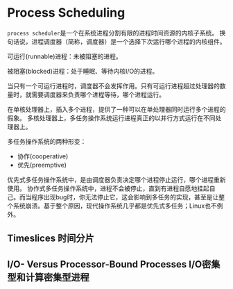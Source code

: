 # Process Scheduling

`process scheduler`是一个在系统进程分割有限的进程时间资源的内核子系统。
换句话说，进程调度器（简称，调度器）是一个选择下次运行哪个进程的内核组件。

可运行(runnable)进程：未被阻塞的进程。

被阻塞(blocked)进程：处于睡眠、等待内核I/O的进程。

当只有一个可运行进程时，调度器不会发挥作用。只有可运行进程超过处理器的数量时，就需要调度器来负责哪个进程等待，哪个进程运行。

在单核处理器上，插入多个进程，提供了一种可以在单处理器同时运行多个进程的假象。
多核处理器上，多任务操作系统运行进程真正的以并行方式运行在不同处理器上。

多任务操作系统的两种形变：

- 协作(cooperative)
- 优先(preemptive)

优先式多任务操作系统中，是由调度器负责决定哪个进程停止运行，哪个进程重新使用。
协作式多任务操作系统中，进程不会被停止，直到有进程自愿地挂起自己。而当程序出现bug时，你无法停止它，这会影响到多任务的实现，甚至是让整个系统崩溃。基于整个原因，现代操作系统几乎都是优先式多任务；Linux也不例外。

## Timeslices 时间分片


## I/O- Versus Processor-Bound Processes I/O密集型和计算密集型进程
